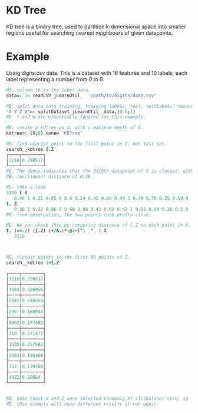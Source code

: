 # KD Tree

KD tree is a binary tree, used to partition k-dimensional space into smaller
regions useful for searching nearest neighbours of given datapoints.

# Example
Using digits.csv data. This is a dataset with 16 features and 10 labels, each
label representing a number from 0 to 9. 

```j
NB. column 16 is the label data.
data=: 16 readCSV_jLearnUtil_  '/path/to/digits/data.csv'

NB. split data into training, training labels, test, testlabels, respectively.
'X Y Z W'=: splitDataset_jLearnUtil_ data,(0.5;1)
NB. Y and W are essentially ignored for this example.

NB. create a kdtree on X, with a maximum depth of 8.
kdtree=: (X;8) conew 'KDTree'

NB. find nearest point to the first point in Z, our test set.
search__kdtree {.Z
┌────┬────────┐
│3110│0.290517│
└────┴────────┘
NB. The above indicates that the 3110th datapoint of X is closest, with a
NB. (euclidean) distance of 0.29.

NB. take a look
3110 { X
   0.46 1 0.21 0.85 0 0.6 0.24 0.42 0.68 0.44 1 0.49 0.76 0.25 0.58 0
{. Z
   0.36 1 0.22 0.96 0 0.69 0.06 0.42 0.68 0.42 1 0.51 0.64 0.26 0.5 0
NB. from observation, the two points look pretty close.

NB. We can check this by comparing distance of {.Z to each point in X.
I. (=<./) ({.Z) (+/&.:*:@:-)"1 _"_ 1 X
   3110



NB. closest points to the first 10 points of Z.
search__kdtree 10{.Z

┌────┬────────┐
│3110│0.290517│
├────┼────────┤
│1594│0.326956│
├────┼────────┤
│2041│0.236854│
├────┼────────┤
│200 │0.188944│
├────┼────────┤
│5002│0.177482│
├────┼────────┤
│710 │0.271477│
├────┼────────┤
│1535│0.257682│
├────┼────────┤
│2303│0.196469│
├────┼────────┤
│352 │0.139284│
├────┼────────┤
│4922│0.20664 │
└────┴────────┘


NB. note thaat X and Z were selected randomly bt slitDataset verb, so
NB. this example will have different results if run again.
```
